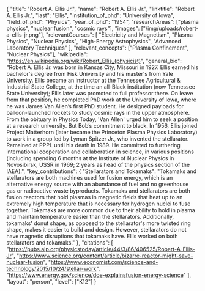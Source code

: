 {
  "title": "Robert A. Ellis Jr.",
  "name": "Robert A. Ellis Jr.",
  "linktitle": "Robert A. Ellis Jr.",
  "last": "Ellis",
  "institution_of_phd": "University of Iowa",
  "field_of_phd": "Physics",
  "year_of_phd": "1954",
  "researchAreas": ["plasma physics", "nuclear fusion", "cosmic rays"],
  "images": ["/img/uploads/robert-a-ellis-jr.png"],
  "relevantCourses": [
    "Electricity and Magnetism",
    "Plasma Physics",
    "Nuclear Physics",
    "High-Energy Astrophysics",
    "Advanced Laboratory Techniques"
  ],
  "relevant_concepts": ["Plasma Confinement", "Nuclear Physics"],
  "wikipedia": "https://en.wikipedia.org/wiki/Robert_Ellis_(physicist)",
  "general_bio": "Robert A. Ellis Jr. was born in Kansas City, Missouri in 1927. Ellis earned his bachelor's degree from Fisk University and his master's from Yale University. Ellis became an instructor at the Tennessee Agricultural & Industrial State College, at the time an all-Black institution (now Tennessee State University); Ellis later was promoted to full professor there. On leave from that position, he completed PhD work at the University of Iowa, where he was James Van Allen’s first PhD student. He designed payloads for balloon-launched rockets to study cosmic rays in the upper atmosphere. From the obituary in Physics Today, 'Van Allen' urged him to seek a position at a research university. But Bob’s commitment to black. In 1956, Ellis joined Project Matterhorn (later became the Princeton Plasma Physics Laboratory) to work in a group led by Lyman Spitzer Jr., who invented the stellarator. Remained at PPPL until his death in 1989. He committed to furthering international cooperation and collaboration in science, in various positions (including spending 6 months at the Institute of Nuclear Physics in Novosibirsk, USSR in 1969; 2 years as head of the physics section of the IAEA).",
  "key_contributions": {
    "Stellarators and Tokamaks": "Tokamaks and stellarators are both machines used for fusion energy, which is an alternative energy source with an abundance of fuel and no greenhouse gas or radioactive waste byproducts. Tokamaks and stellarators are both fusion reactors that hold plasmas in magnetic fields that heat up to an extremely high temperature that is necessary for hydrogen nuclei to fuse together. Tokamaks are more common due to their ability to hold in plasma and maintain temperature easier than the stellarators. Additionally, tokamaks' donut shape, as opposed to the stellarator's more twisted ring shape, makes it easier to build and design. However, stellarators do not have magnetic disruptions that tokamaks have. Ellis worked on both stellarators and tokamaks."
  },
  "citations": [
    "https://pubs.aip.org/physicstoday/article/44/3/86/406525/Robert-A-Ellis-Jr",
    "https://www.science.org/content/article/bizarre-reactor-might-save-nuclear-fusion",
    "https://www.economist.com/science-and-technology/2015/10/24/stellar-work",
    "https://www.energy.gov/science/doe-explainsfusion-energy-science"
  ],
  "layout": "person",
  "level": ["K12"]
}
